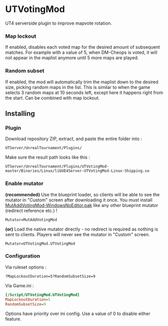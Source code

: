 # UTVotingMod
UT4 serverside plugin to improve mapvote rotation.

### Map lockout
If enabled, disables each voted map for the desired amount of subsequent matches. For example with a value of 5, when DM-Cheops is voted, it will not appear in the maplist anymore until 5 more maps are played.

### Random subset
If enabled, the mod will automatically trim the maplist down to the desired size, picking random maps in the list.
This is similar to when the game selects 3 random maps at 10 seconds left, except here it happens right from the start.
Can be combined with map lockout.

## Installing

### Plugin
Download repository ZIP, extract, and paste the entire folder into :
```
UTServer/UnrealTournament/Plugins/
```
Make sure the result path looks like this :
```
UTServer/UnrealTournament/Plugins/UTVotingMod-master/Binaries/Linux/libUE4Server-UTVotingMod-Linux-Shipping.so
```

### Enable mutator
**(recommended)** Use the blueprint loader, so clients will be able to see the mutator in "Custom" screen after downloading it once. You must install [MutAddVotingMod-WindowsNoEditor.pak](https://utcc.unrealpugs.com/mutator/651-Mapvote-Rotation-(plugin)) like any other blueprint mutator (redirect reference etc.) !
```
Mutator=MutAddVotingMod
```
**(or)** Load the native mutator directly - no redirect is required as nothing is sent to clients. Players will never see the mutator in "Custom" screen.
```
Mutator=UTVotingMod.UTVotingMod
```

### Configuration
Via ruleset options :
```
?MapLockoutDuration=5?RandomSubsetSize=9
```
Via Game.ini :
```ini
[/Script/UTVotingMod.UTVotingMod]
MapLockoutDuration=5
RandomSubsetSize=9
```
Options have priority over ini config.
Use a value of 0 to disable either feature.
